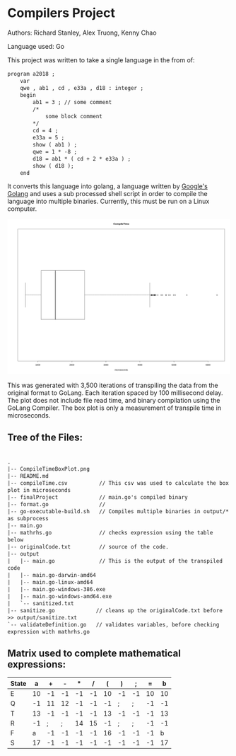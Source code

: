 # Compilers Project
Authors: Richard Stanley, Alex Truong, Kenny Chao

Language used: Go

This project was written to take a single language in the from of:

```
program a2018 ;
    var
    qwe , ab1 , cd , e33a , d18 : integer ;
    begin
        ab1 = 3 ; // some comment
        /*
            some block comment
        */
        cd = 4 ;
        e33a = 5 ;
        show ( ab1 ) ;
        qwe = 1 * -8 ;
        d18 = ab1 * ( cd + 2 * e33a ) ;
        show ( d18 );
    end
```
It converts this language into golang, a language written by [Google's Golang](https://golang.org/) and uses a sub processed shell script in order to compile the language into multiple binaries.  Currently, this must be run on a Linux computer.


![boxplot](https://github.com/audstanley/compileProject/blob/master/finalProject/CompileTimeBoxPlot.png)

This was generated with 3,500 iterations of transpiling the data from the original format to GoLang.  Each iteration spaced by 100 millisecond delay.  The plot does not include file read time, and binary compilation using the GoLang Compiler.  The box plot is only a measurement of transpile time in microseconds.


## Tree of the Files:
```

.
|-- CompileTimeBoxPlot.png
|-- README.md
|-- compileTime.csv          // This csv was used to calculate the box plot in microseconds
|-- finalProject             // main.go's compiled binary
|-- format.go                // 
|-- go-executable-build.sh   // Compiles multiple binaries in output/* as subprocess
|-- main.go
|-- mathrhs.go               // checks expression using the table below
|-- originalCode.txt         // source of the code.
|-- output
|   |-- main.go              // This is the output of the transpiled code
|   |-- main.go-darwin-amd64
|   |-- main.go-linux-amd64
|   |-- main.go-windows-386.exe
|   |-- main.go-windows-amd64.exe
|   `-- sanitized.txt
|-- sanitize.go             // cleans up the originalCode.txt before >> output/sanitize.txt
`-- validateDefinition.go   // validates variables, before checking expression with mathrhs.go

```

## Matrix used to complete mathematical expressions:

| State | a  | +  | -  | *  |  / | (  | )  | ;  | =  | b  |
|-------|----|----|----|----|----|----|----|----|----|----|
|  E    | 10 | -1 | -1 | -1 | -1 | 10 | -1 | -1 | 10 | 10 |
|  Q    | -1 | 11 | 12 | -1 | -1 | -1 | ;  |  ; | -1 | -1 |
|  T    | 13 | -1 | -1 | -1 | -1 | 13 | -1 | -1 | -1 | 13 | 
|  R    | -1 |  ; |  ; | 14 | 15 | -1 |  ; |  ; | -1 | -1 | 
|  F    |  a | -1 | -1 | -1 | -1 | 16 | -1 | -1 | -1 | b  | 
|  S    | 17 | -1 | -1 | -1 | -1 | -1 | -1 | -1 | -1 | 17 |    




